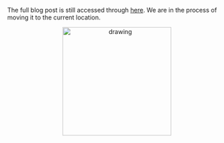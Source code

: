 The full blog post is still accessed through [here](https://www.1onepsilon.com/single-post/2017/06/09/Machines-and-Mathematics-Play-Together). We are in the process of moving it to the current location.

<center>
 <img class = "blog-inline-image" src="https://es-app.com/assets/QQQQ.jpg" alt="drawing" width="250px"/>
</center> 